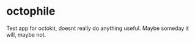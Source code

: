 octophile
=========

Test app for octokit, doesnt really do anything useful. Maybe someday it will, maybe not.

